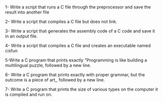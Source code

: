 1- Write a script that runs a C file through the preprocessor and save the result into another file

2- Write a script that compiles a C file but does not link.

3- Write a script that generates the assembly code of a C code and save it in an output file.

4- Write a script that compiles a C file and creates an executable named cisfun

5-Write a C program that prints exactly "Programming is like building a multilingual puzzle, followed by a new line.

6- Write a C program that prints exactly with proper grammar, but the outcome is a piece of art,, followed by a new line.

7- Write a C program that prints the size of various types on the computer it is compiled and run on.
